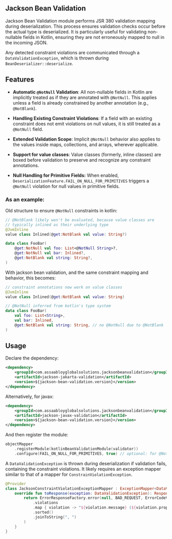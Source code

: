 ## Jackson Bean Validation

Jackson Bean Validation module performs JSR 380 validation mapping during deserialization.
This process ensures validation checks occur before the actual type is deserialized. It is
particularly useful for validating non-nullable fields in Kotlin, ensuring they are not
erroneously mapped to null in the incoming JSON.

Any detected constraint violations are communicated through a `DataValidationException`,
which is thrown during `BeanDeserializer::deserialize`.


## Features
- **Automatic `@NotNull` Validation**: All non-nullable fields in Kotlin are implicitly treated
  as if they are annotated with `@NotNull`. This applies unless a field is already
  constrained by another annotation (e.g., `@NotBlank`).

- **Handling Existing Constraint Violations**: If a field with an existing constraint does not emit
  violations on null values, it is still treated as a `@NotNull` field.

- **Extended Validation Scope**: Implicit `@NotNull` behavior also applies to the values inside maps,
  collections, and arrays, wherever applicable.

- **Support for value classes**: Value classes (formerly, inline classes) are boxed before validation
  to preserve and recognize any constraint annotations.

- **Null Handling for Primitive Fields:** When enabled, `DeserializationFeature.FAIL_ON_NULL_FOR_PRIMITIVES`
  triggers a `@NotNull` violation for null values in primitive fields. 

### As an example:

Old structure to ensure `@NotNull` constraints in kotlin:

```kotlin
// @NotBlank likely won't be evaluated, because value classes are 
// typically inlined as their underlying type
@JvmInline
value class Inlined(@get:NotBlank val value: String?)

data class FooBar(
    @get:NotNull val foo: List<@NotNull String>?,
    @get:NotNull val bar: Inlined?,
    @get:NotBlank val string: String?,
)
```

With jackson bean validation, and the same constraint mapping and behavior, this becomes:

```kotlin
// constraint annotations now work on value classes
@JvmInline
value class Inlined(@get:NotBlank val value: String)

// @NotNull inferred from kotlin's type system
data class FooBar(
    val foo: List<String>,
    val bar: Inlined,
    @get:NotBlank val string: String, // no @NotNull due to @NotBlank
)
```

## Usage

Declare the dependency:

```xml
<dependency>
    <groupId>com.assaabloyglobalsolutions.jacksonbeanvalidation</groupId>
    <artifactId>jackson-jakarta-validation</artifactId>
    <version>${jackson-bean-validation.version}</version>
</dependency>
```

Alternatively, for javax:

```xml
<dependency>
    <groupId>com.assaabloyglobalsolutions.jacksonbeanvalidation</groupId>
    <artifactId>jackson-javax-validation</artifactId>
    <version>${jackson-bean-validation.version}</version>
</dependency>
```

And then register the module:

```kotlin
objectMapper
    .registerModule(kotlinBeanValidationModule(validator))
    .configure(FAIL_ON_NULL_FOR_PRIMITIVES, true) // optional: for @NotNull on primitive fields
```

A `DataValidationException` is thrown during deserialization if validation fails, containing the constraint
violations. It likely requires an exception mapper similar to that of a mapper for `ConstrainViolationException`.

```kotlin
@Provider
class JacksonConstraintViolationExceptionMapper : ExceptionMapper<DataValidationException> {
    override fun toResponse(exception: DataValidationException): Response {
        return ErrorResponseFactory.error(null, BAD_REQUEST, ErrorCodeV2.CONSTRAINT_VIOLATION, exception
            .violations
            .map { violation -> "${violation.message} (${violation.propertyPath})" }
            .sorted()
            .joinToString(", ")
        )
    }
}
```
